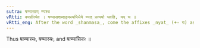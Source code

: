 ```yaml
---
sutra: षण्मासाण् ण्यश्च
vRtti: वयसीत्येव । षण्मासशब्दाद्वयस्यभिधेये ण्यत् प्रत्ययो भवति, यप् च ॥
vRtti_eng: After the word _shanmasa_, come the affixes _nyat_ (+- य) as well as यप् and ठञ्, in the sense of 'age'.
---
```

Thus षाण्मास्यः, षण्मास्यः, and षाण्मासिकः ॥  
